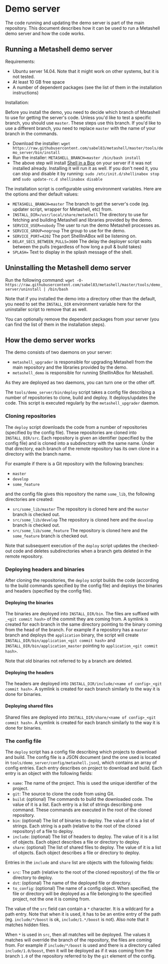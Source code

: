 # Demo server

The code running and updating the demo server is part of the main repository.
This document describes how it can be used to run a Metashell demo server and
how the code works.

## Running a Metashell demo server

Requirements:

* Ubuntu server 14.04. Note that it might work on other systems, but it is not
  tested.
* At least 10 GB free space
* A number of dependent packages (see the list of them in the installation
  instructions)

Installation:

Before you install the demo, you need to decide which branch of Metashell to use
for getting the server's code. Unless you'd like to test a specific branch, you
should use `master`. These steps use this branch. If you'd like to use a
different branch, you need to replace `master` with the name of your branch in
the commands.

* Download the installer:
  `wget https://raw.githubusercontent.com/sabel83/metashell/master/tools/demo_server/bin/install`
* Run the installer:
  `METASHELL_BRANCH=master /bin/bash install`
* The above step will install
  [Shell in a Box](https://code.google.com/p/shellinabox/) on your server if it
  was not installed already. Installing it will run it as well. If you don't
  need it, you can stop and disable it by running:
  `sudo /etc/init.d/shellinabox stop` and `sudo update-rc.d shellinabox disable`

The installation script is configurable using environment variables. Here are
the options and ther default values:

* `METASHELL_BRANCH=master` The branch to get the server's code (eg. updater
  script, wrapper for Metashell, etc) from.
* `INSTALL_DIR=/usr/local/share/metashell` The directory to use for fetching
  and building Metashell and libraries provided by the demo.
* `SERVICE_USER=nobody` The user to run the demo Metashell processes as.
* `SERVICE_GROUP=nogroup` The group to use for the demo.
* `SERVICE_PORT=4202` The port ShellInABox will be listening on.
* `DELAY_SECS_BETWEEN_PULLS=3600` The delay the deployer script waits between
  the pulls (regardless of how long a pull & build takes)
* `SPLASH=` Text to display in the splash message of the shell.

## Uninstalling the Metashell demo server

Run the following command:
`wget -O- https://raw.githubusercontent.com/sabel83/metashell/master/tools/demo_server/uninstall | /bin/bash`

Note that if you installed the demo into a directory other than the default, you
need to set the `INSTALL_DIR` environment variable here for the uninstaller
script to remove that as well.

You can optionally remove the dependent packages from your server (you can find
the list of them in the installation steps).

## How the demo server works

The demo consists of two daemons on your server:

* `metashell_upgrader` is responsible for upgrading Metashell from the main
  repository and the libraries provided by the demo.
* `metashell_demo` is responsible for running ShellInABox for Metashell.

As they are deployed as two daemons, you can turn one or the other off.

The `tools/demo_server/bin/deploy` script takes a config file describing a
number of repositories to clone, build and deploy. It deploys/updates the code.
This script is executed regularly by the `metashell_upgrader` daemon.

### Cloning repositories

The `deploy` script downloads the code from a number of repositories (specified
by the config file). These repositories are cloned into `INSTALL_DIR/src`. Each
repository is given an identifier (specified by the config file) and is cloned
into a subdirectory with the same name. Under that directory, each branch of the
remote repository has its own clone in a directory with the branch name.

For example if there is a Git repository with the following branches:

* `master`
* `develop`
* `some_feature`

and the config file gives this repository the name `some_lib`, the following
directories are created:

* `src/some_lib/master` The repository is cloned here and the `master` branch is
  checked out.
* `src/some_lib/develop` The repository is cloned here and the `develop` branch
  is checked out.
* `src/some_lib/some_feature` The repository is cloned here and the
  `some_feature` branch is checked out.

Note that subsequent execution of the `deploy` script updates the checked-out
code and deletes subdirectories when a branch gets deleted in the remote
repository.

### Deploying headers and binaries

After cloning the repositories, the `deploy` script builds the code (according
to the build commands specified by the config file) and deploys the binaries
and headers (specified by the config file).

#### Deploying the binaries

The binaries are deployed into `INSTALL_DIR/bin`. The files are suffixed with
`_<git commit hash>` of the commit they are coming from. A symlink is created
for each branch in the same directory pointing to the binary coming from the
head of the branch. For example if a repository has a `master` branch and
deploys the `application` binary, the script will create
`INSTALL_DIR/bin/application_<git commit hash>` and
`INSTALL_DIR/bin/application_master` pointing to
`application_<git commit hash>`.

Note that old binaries not referred to by a branch are deleted.

#### Deploying the headers

The headers are deployed into
`INSTALL_DIR/include/<name of config>_<git commit hash>`. A symlink is created
for each branch similarly to the way it is done for binaries.

#### Deploying shared files

Shared files are deployed into
`INSTALL_DIR/share/<name of config>_<git commit hash>`. A symlink is created
for each branch similarly to the way it is done for binaries.

### The config file

The `deploy` script has a config file describing which projects to download and
build. The config file is a JSON document (and the one used is located in
`tools/demo_server/config/metashell.json`), which contains an array of config
entries. Each entry describes on project to download and build. Each entry is an
object with the following fields:

* `name`: The name of the project. This is used the unique identifier of the
  project.
* `git`: The source to clone the code from using Git.
* `build`: (optional) The commands to build the downloaded code. The value of it
  is a list. Each entry is a list of strings describing one command. These
  commands are executed in the root of the cloned repository.
* `bin`: (optional) The list of binaries to deploy. The value of it is a list of
  strings. Each string is a path (relative to the root of the cloned repository)
  of a file to deploy.
* `include`: (optional) The list of headers to deploy. The value of it is a list
  of objects. Each object describes a file or directory to deploy.
* `share`: (optional) The list of shared files to deploy. The value of it is a
  list of objects. Each object describes a file or directory to deploy.

Entries in the `include` and `share` list are objects with the following fields:

* `src`: The path (relative to the root of the cloned repository) of the file or
  directory to deploy.
* `dst`: (optional) The name of the deployed file or directory.
* `to_config`: (optional) The name of a config object. When specified, the
  file or directory will be deployed as a file belonging to the specified
  project, not the one it is coming from.

The value of the `src` field can contain a `*` character. It is a wildcard for
a path entry. Note that when it is used, it has to be an entire entry of the
path (eg. `include/*/boost` is ok, `include/1.*/boost` is not). Also note that
it matches hidden files.

When `*` is used in `src`, then all matches will be deployed. The values it
matches will override the branch of the repository, the files are coming from.
For example if `include/*/boost` is used and there is a directory called
`include/1.0/boost`, then it will be deployed as if it was coming from the
branch `1.0` of the repository referred to by the `git` element of the config.
